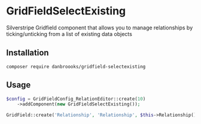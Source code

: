 
# GridFieldSelectExisting

Silverstripe Gridfield component that allows you to manage relationships by ticking/unticking from a list of existing data objects

## Installation

`composer require danbroooks/gridfield-selectexisting`

## Usage

```php
$config = GridFieldConfig_RelationEditor::create(10)
	->addComponent(new GridFieldSelectExisting());

GridField::create('Relationship', 'Relationship', $this->Relationship(), $config));
```
